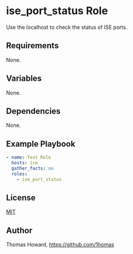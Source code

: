 # ise_port_status Role

Use the localhost to check the status of ISE ports.

## Requirements

None.

## Variables

None.

## Dependencies

None.

## Example Playbook

```yaml
- name: Test Role 
  hosts: ise
  gather_facts: no
  roles:
    - ise_port_status
```

## License

[MIT](https://mit-license.org/)

## Author

Thomas Howard, <https://github.com/1homas>
